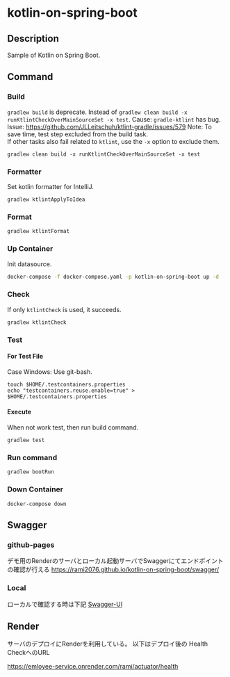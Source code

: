 # kotlin-on-spring-boot

## Description

Sample of Kotlin on Spring Boot.

## Command

### Build

`gradlew build` is deprecate.
Instead of `gradlew clean build -x runKtlintCheckOverMainSourceSet -x test`.
Cause: `gradle-ktlint` has bug.
Issue: https://github.com/JLLeitschuh/ktlint-gradle/issues/579
Note:
To save time, test step excluded from the build task.  
If other tasks also fail related to `ktlint`, use the `-x` option to exclude them.

```shell
gradlew clean build -x runKtlintCheckOverMainSourceSet -x test
```

### Formatter

Set kotlin formatter for IntelliJ.

```shell
gradlew ktlintApplyToIdea
```

### Format

```shell
gradlew ktlintFormat
```

### Up Container

Init datasource.

```bash
docker-compose -f docker-compose.yaml -p kotlin-on-spring-boot up -d
```

### Check

If only `ktlintCheck` is used, it succeeds.

```shell
gradlew ktlintCheck
```

### Test

#### For Test File

Case Windows: Use git-bash.

```shell
touch $HOME/.testcontainers.properties
echo "testcontainers.reuse.enable=true" > $HOME/.testcontainers.properties
```

#### Execute

When not work test, then run build command.

```shell
gradlew test
```

### Run command

```shell
gradlew bootRun
```

### Down Container

```shell
docker-compose down 
```

## Swagger

### github-pages

デモ用のRenderのサーバとローカル起動サーバでSwaggerにてエンドポイントの確認が行える
https://rami2076.github.io/kotlin-on-spring-boot/swagger/

### Local

ローカルで確認する時は下記
[Swagger-UI](http://localhost:8080/rami/swagger-ui/index.html)

## Render

サーバのデプロイにRenderを利用している。
以下はデプロイ後の Health CheckへのURL

https://emloyee-service.onrender.com/rami/actuator/health
